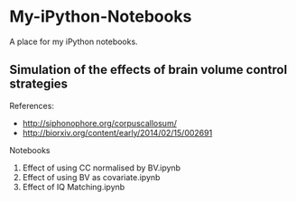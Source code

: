 My-iPython-Notebooks
====================

A place for my iPython notebooks.


Simulation of the effects of brain volume control strategies
------------------------------------------------------------

References:

- http://siphonophore.org/corpuscallosum/
- http://biorxiv.org/content/early/2014/02/15/002691

Notebooks

1. Effect of using CC normalised by BV.ipynb
2. Effect of using BV as covariate.ipynb
3. Effect of IQ Matching.ipynb

